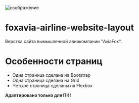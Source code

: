 ![изображение](https://github.com/user-attachments/assets/2de65227-f3ad-4f1f-a952-d1c4ed79a2b5)

# foxavia-airline-website-layout
Верстка сайта вымышленной авиакомпании "AviaFox".

# Особенности страниц
- Одна страница сделана на Bootstrap
- Одна страница сделана на Grid
- Четыре страница сделаны на Flexbox

**Адаптировано только для ПК!**
